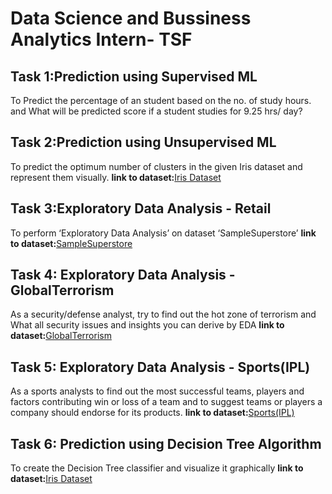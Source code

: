 # Data Science and Bussiness Analytics Intern- TSF
## Task 1:Prediction using Supervised ML
  To Predict the percentage of an student based on the no. of study hours.
  and What will be predicted score if a student studies for 9.25 hrs/ day?
  
## Task 2:Prediction using Unsupervised ML
   To predict the optimum number of clusters in the given Iris dataset and represent them visually.
     **link to dataset:**[Iris Dataset](https://drive.google.com/file/d/11Iq7YvbWZbt8VXjfm06brx66b10YiwK-/view)
     
## Task 3:Exploratory Data Analysis - Retail
   To perform ‘Exploratory Data Analysis’ on dataset ‘SampleSuperstore’
     **link to dataset:**[SampleSuperstore](https://drive.google.com/file/d/1lV7is1B566UQPYzzY8R2ZmOritTW299S/view)
     
## Task 4: Exploratory Data Analysis - GlobalTerrorism
   As a security/defense analyst, try to find out the hot zone of terrorism and What all security issues and insights you can derive by EDA
    **link to dataset:**[GlobalTerrorism](https://drive.google.com/file/d/1luTU7xBvI7QAGPbQMxEHcgKUi9d6UeP_/view)
    
## Task 5: Exploratory Data Analysis - Sports(IPL)
   As a sports analysts to find out the most successful teams, players and factors contributing win or loss of a team and to suggest teams or players a company should endorse for its products. 
   **link to dataset:**[Sports(IPL)](https://drive.google.com/file/d/18iDDIIZGt8eWxzqbyMIqcn5X7bHINuLw/view)
   
## Task 6: Prediction using Decision Tree Algorithm
   To create the Decision Tree classifier and visualize it graphically
    **link to dataset:**[Iris Dataset](https://drive.google.com/file/d/11Iq7YvbWZbt8VXjfm06brx66b10YiwK-/view)
   
   
     
     
     
  
  
  
   
   
